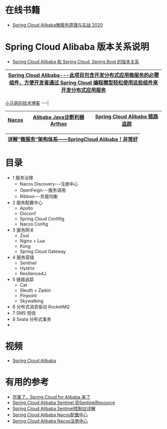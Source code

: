 

# 在线书籍

* [Spring Cloud Alibaba微服务原理与实战 2020](https://weread.qq.com/web/reader/0f132410811e3ac57g011a6a)

# Spring Cloud Alibaba 版本关系说明

* [Spring Cloud Alibaba 和 Spring Cloud, Spring Boot 的版本关系 ](https://github.com/alibaba/spring-cloud-alibaba/wiki/%E7%89%88%E6%9C%AC%E8%AF%B4%E6%98%8E)

[Spring Cloud Alibaba---此项目包含开发分布式应用微服务的必需组件，方便开发者通过 Spring Cloud 编程模型轻松使用这些组件来开发分布式应用服务](https://github.com/alibaba/spring-cloud-alibaba/blob/master/README-zh.md)|
---|

[小马哥的技术博客](https://mercyblitz.github.io/)
---|


[Nacos](https://nacos.io/zh-cn/docs/what-is-nacos.html)|[Alibaba Java诊断利器Arthas](https://github.com/alibaba/arthas)|[Spring Cloud Alibaba 链路追踪](https://www.jianshu.com/p/87b2a5802319)|
---|---|---|


[详解“微服务”架构体系——SpringCloud Alibaba！非常好](https://www.jianshu.com/p/b710ecfa2ce5)|
---|

# 目录
* 1 服务治理
  * Nacos Discovery---注册中心
  * OpenFeign---服务调用
  * Ribbon---负载均衡
* 2 服务配置中心
  *  Apollo
  *  Disconf
  *  Spring Cloud Confifig
  *  Nacos Config
* 3 服务网关
  * Zuul
  * Nginx + Lua
  * Kong
  * Spring Cloud Gateway 
* 4 服务容错
  * Sentinel
  * Hystrix
  * Resilience4J
* 5 链路追踪
  * Cat
  * Sleuth  + Zipkin
  * Pinpoint
  * Skywalking
* 6 分布式消息驱动 RocketMQ
* 7 SMS 短信 
* 8 Seata 分布式事务
* 


# 视频

* [Spring Cloud Alibaba](https://edu.51cto.com/center/course/lesson/index?id=696542)

# 有用的参考

* [厉害了，Spring Cloud for Alibaba 来了](https://mp.weixin.qq.com/s?__biz=MzI3ODcxMzQzMw==&mid=2247487701&idx=1&sn=06f49867943b73ba38cd3c3ffa0707b5&chksm=eb5395e3dc241cf513745835f98c509067d2f9f3c292daffa0fa2932fd3481a4d27cdf9d9e16&scene=21#wechat_redirect)
* [Spring Cloud Alibaba Sentinel @SentinelResource](https://mrbird.cc/Spring-Cloud-Alibaba-Sentinel-SentinelResource.html)
* [Spring Cloud Alibaba Sentinel控制台详解](https://mrbird.cc/Sentinel%E6%8E%A7%E5%88%B6%E5%8F%B0%E8%AF%A6%E8%A7%A3.html)
* [Spring Cloud Alibaba Nacos配置中心](https://mrbird.cc/Spring-Cloud-Alibaba-Nacos%E9%85%8D%E7%BD%AE%E4%B8%AD%E5%BF%83.html)
* [Spring Cloud Alibaba Nacos注册中心](https://mrbird.cc/Spring-Cloud-Alibaba-Nacos%E6%B3%A8%E5%86%8C%E4%B8%AD%E5%BF%83.html)
